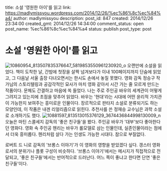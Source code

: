 title: 소설 '영원한 아이'를 읽고
link: https://madlymissyou.wordpress.com/2014/12/26/%ec%86%8c%ec%84%a4/
author: madlymissyou
description: 
post_id: 847
created: 2014/12/26 23:34:00
created_gmt: 2014/12/26 14:34:00
comment_status: open
post_name: %ec%86%8c%ec%84%a4
status: publish
post_type: post

# 소설 '영원한 아이'를 읽고

![10860954_813507835376647_5819853550961230920_o](https://madlymissyou.files.wordpress.com/2015/01/10860954_813507835376647_5819853550961230920_o.jpg?w=300) 오랜만에 소설을 읽었다. 책이 도착한 날, 간밤에 첫장을 살짝 넘겨보다가 이내 100페이지까지 단숨에 읽었고, 그 다음날 서울 출장 다녀오면서는 한시도 손에서 놓질 못했다. 영화 감독 정승구 작가님의 스토리텔링과 공감각적인 묘사가 마치 영화 같아서 시간 가는 줄 모르게 만드는 작품이다. 문체도 간결하고 마음에 쏙 들었다. 나는 주로 주인공 바우의 세계관이 어떻게 그려지고 있는지에 초점을 맞추어 읽었다. 바우는 '현대'라는 시대에 어떤 윤리적 가치관이 가능한지 보여주는 흥미로운 인물이다. 장르적으로 판타지 소설로 분류되기도 하는 모양인데, 이 작품은 내겐 리얼리즘으로 읽힌다. 추천사를 쓴 정재승 교수님은 과학 소설로 소개하기도 했다. ![10881597_813513015376129_3674436844998130009_n](https://madlymissyou.files.wordpress.com/2015/01/10881597_813513015376129_3674436844998130009_n.jpg?w=213) 오늘은 마틴 스콜세지 감독의 '좋은 친구들'을 봤다. 주인공 바우가 '대부'보다 좋아한다던 영화다. 영화 속 주인공 헨리는 바우가 롤모델로 삼는 인물인데, 실존인물이라는 점에서 더욱 흥미롭다. 헨리처럼 살다 가는 인생도 가능한 시대다. 참으로 부질없다.

로버트 드 니로 감독의 '브롱스 이야기'가 이 영화의 영향을 받았겠다 싶다. 갱스터 영화로서의 분위기나 플롯 구성이 비슷하다. '브롱스 이야기'에서는 메시지가 직접적으로 전달되고, '좋은 친구들'에서는 반어적으로 드러난다. 어느 쪽이 좋냐고 한다면 단연 '좋은 친구들'이다.